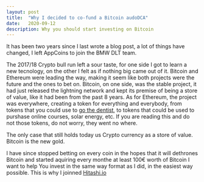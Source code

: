 ```yaml
---
layout: post
title:  "Why I decided to co-fund a Bitcoin audoDCA"
date:   2020-09-12
description: Why you should start investing on Bitcoin
---
```

<!-- Intro -->

<p class="intro"><span class="dropcap">I</span>t has been two years since I last wrote a blog post, a lot of things have changed, I left AppCoins to join the BMW DLT team.</p>

<!-- 2017/18 Ico bubble -->
The 2017/18 Crypto bull run left a sour taste, for one side I got to learn a new tecnology, on the other I felt as if nothing big came out of it. Bitcoin and Ethereum were leading the way, making it seem like both projects were the future and the ones to bet on. Bitcoin, on one side, was the stable project, it had just released the lightning network and kept its premise of being a store of value, like it had been from the past 8 years. As for Ethereum, the project was everywhere, creating a token for everything and everybody, from tokens that you could use to <a href="https://dentacoin.com/" target="\_blank">go the dentist</a>, to tokens that could be used to purshase online courses, solar energy, etc. If you are reading this and do not those tokens, do not worry, they went no where.

<!-- Bitcoin is a store of value -->
The only case that still holds today us Crypto currency as a store of value. Bitcoin is the new gold.

<!-- Conclusion -->
I have since stopped betting on every coin in the hopes that it will dethrones Bitcoin and started aquiring every monthe at least 100€ worth of Bitcoin
I want to help You invest in the same way format as I did, in the easiest way possible. This is why I joinned <a href="https://hitashi.io/" target="\_blank">Hitashi.io</a>
